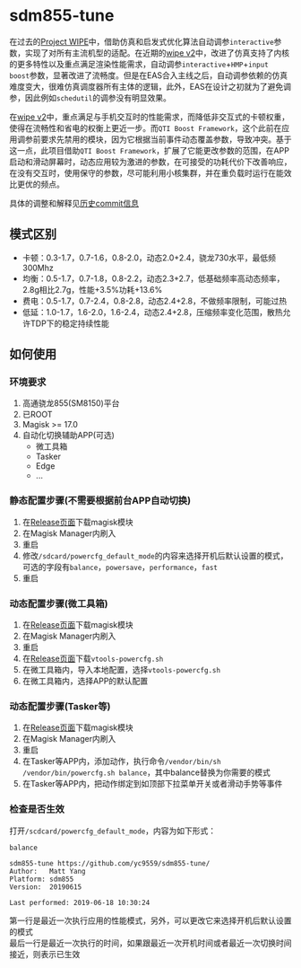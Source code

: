 # sdm855-tune

在过去的[Project WIPE](https://github.com/yc9559/cpufreq-interactive-opt)中，借助仿真和启发式优化算法自动调参`interactive`参数，实现了对所有主流机型的适配。在近期的[wipe v2](https://github.com/yc9559/wipe-v2)中，改进了仿真支持了内核的更多特性以及重点满足渲染性能需求，自动调参`interactive`+`HMP`+`input boost`参数，显著改进了流畅度。但是在EAS合入主线之后，自动调参依赖的仿真难度变大，很难仿真调度器所有主体的逻辑，此外，EAS在设计之初就为了避免调参，因此例如`schedutil`的调参没有明显效果。  

在[wipe v2](https://github.com/yc9559/wipe-v2)中，重点满足与手机交互时的性能需求，而降低非交互式的卡顿权重，使得在流畅性和省电的权衡上更近一步。而`QTI Boost Framework`，这个此前在应用调参前要求先禁用的模块，因为它根据当前事件动态覆盖参数，导致冲突。基于这一点，此项目借助`QTI Boost Framework`，扩展了它能更改参数的范围，在APP启动和滑动屏幕时，动态应用较为激进的参数，在可接受的功耗代价下改善响应，在没有交互时，使用保守的参数，尽可能利用小核集群，并在重负载时运行在能效比更优的频点。  

具体的调整和解释见[历史commit信息](https://github.com/yc9559/sdm855-tune/commits/master)  

## 模式区别

- 卡顿：0.3-1.7，0.7-1.6，0.8-2.0，动态2.0+2.4，骁龙730水平，最低频300Mhz
- 均衡：0.5-1.7，0.7-1.8，0.8-2.2，动态2.3+2.7，低基础频率高动态频率，2.8g相比2.7g，性能+3.5%功耗+13.6%
- 费电：0.5-1.7，0.7-2.4，0.8-2.8，动态2.4+2.8，不做频率限制，可能过热
- 低延：1.0-1.7，1.6-2.0，1.6-2.4，动态2.4+2.8，压缩频率变化范围，散热允许TDP下的稳定持续性能

## 如何使用

### 环境要求

1. 高通骁龙855(SM8150)平台
2. 已ROOT
3. Magisk >= 17.0
4. 自动化切换辅助APP(可选)
   - 微工具箱
   - Tasker
   - Edge
   - ...

### 静态配置步骤(不需要根据前台APP自动切换)

1. 在[Release页面](https://github.com/yc9559/sdm855-tune/releases)下载magisk模块
2. 在Magisk Manager内刷入
3. 重启
4. 修改`/sdcard/powercfg_default_mode`的内容来选择开机后默认设置的模式，可选的字段有`balance`，`powersave`，`performance`，`fast`
5. 重启

### 动态配置步骤(微工具箱)

1. 在[Release页面](https://github.com/yc9559/sdm855-tune/releases)下载magisk模块
2. 在Magisk Manager内刷入
3. 重启
4. 在[Release页面](https://github.com/yc9559/sdm855-tune/releases)下载`vtools-powercfg.sh`
5. 在微工具箱内，导入本地配置，选择`vtools-powercfg.sh`
6. 在微工具箱内，选择APP的默认配置

### 动态配置步骤(Tasker等)

1. 在[Release页面](https://github.com/yc9559/sdm855-tune/releases)下载magisk模块
2. 在Magisk Manager内刷入
3. 重启
4. 在Tasker等APP内，添加动作，执行命令`/vendor/bin/sh /vendor/bin/powercfg.sh balance`，其中balance替换为你需要的模式
5. 在Tasker等APP内，把动作绑定到如顶部下拉菜单开关或者滑动手势等事件

### 检查是否生效

打开`/scdcard/powercfg_default_mode`，内容为如下形式：  
```
balance

sdm855-tune https://github.com/yc9559/sdm855-tune/
Author:   Matt Yang
Platform: sdm855
Version:  20190615

Last performed: 2019-06-18 10:30:24
```
第一行是最近一次执行应用的性能模式，另外，可以更改它来选择开机后默认设置的模式  
最后一行是最近一次执行的时间，如果跟最近一次开机时间或者最近一次切换时间接近，则表示已生效  
